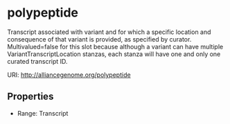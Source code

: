 # polypeptide

Transcript associated with variant and for which a specific location and consequence of that variant is provided, as specified by curator. Multivalued=false for this slot because although a variant can have multiple VariantTranscriptLocation stanzas, each stanza will have one and only one curated transcript ID.

URI: http://alliancegenome.org/polypeptide



<!-- no inheritance hierarchy -->


## Properties

 * Range: Transcript


